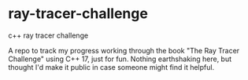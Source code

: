 # ray-tracer-challenge
c++ ray tracer challenge

A repo to track my progress working through the book "The Ray Tracer Challenge" using C++ 17, just for fun. Nothing earthshaking here, but thought I'd make it public in case someone might find it helpful.
